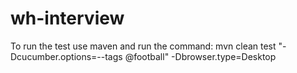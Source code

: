 # wh-interview
To run the test use maven and run the command:
mvn clean test "-Dcucumber.options=--tags @football" -Dbrowser.type=Desktop
